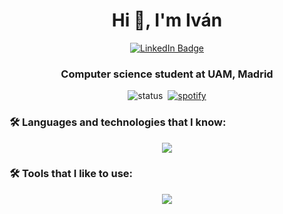 
<h1 align="center">Hi 👋, I'm Iván</h1>
<div id="badges" align="center">
 <a href="https://www.linkedin.com/in/ivandhs/">
    <img src="https://img.shields.io/badge/LinkedIn-blue?style=for-the-badge&logo=linkedin&logoColor=white" alt="LinkedIn Badge"/>
  </a>
</div>

<h3 align="center">Computer science student at UAM, Madrid</h3>

<div align="center">
 
 ![status](https://nocache.advaith.workers.dev?url=https://img.shields.io/endpoint?url=https://dev.discordprofiles.me/api/badge/status/153531334751420416?simple=true)
  <img src="https://komarev.com/ghpvc/?username=LittleHaku&style=flat-square&color=blue" alt=""/>
  [![spotify](https://nocache.advaith.workers.dev?url=https://img.shields.io/endpoint?url=https://dev.discordprofiles.me/api/badge/spotify/153531334751420416)](https://dev.discordprofiles.me/openspotify/153531334751420416)

</div>

<div align="center">

</div>



### 🛠 Languages and technologies that I know:
<p align="center">
    <img src="https://skillicons.dev/icons?i=c,python,git,java,javascript,cpp,css,html,kotlin,linux,django,latex,postgres,bash&perline=7" />
</p>

### 🛠 Tools that I like to use:
<p align="center">
  <img src="https://skillicons.dev/icons?i=obsidian,vscode,idea,androidstudio,notion,figma" />
</p>
